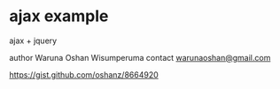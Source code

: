 ajax example
====

ajax + jquery

 
author Waruna Oshan Wisumperuma
contact warunaoshan@gmail.com
 

https://gist.github.com/oshanz/8664920